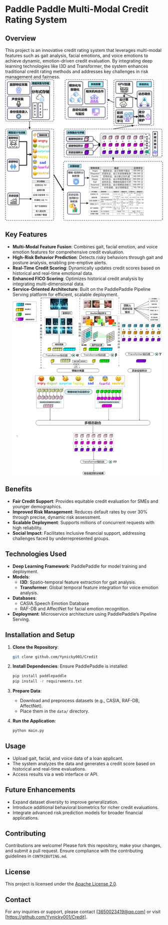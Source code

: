 # Paddle Paddle Multi-Modal Credit Rating System

## Overview
This project is an innovative credit rating system that leverages multi-modal features such as gait analysis, facial emotions, and voice emotions to achieve dynamic, emotion-driven credit evaluation. By integrating deep learning technologies like I3D and Transformer, the system enhances traditional credit rating methods and addresses key challenges in risk management and fairness.
![Image text](./image/基于Transformer的多模态融合信贷评级系统-%20Credit产品模块设计图.jpg)

## Key Features
- **Multi-Modal Feature Fusion**: Combines gait, facial emotion, and voice emotion features for comprehensive credit evaluation.
- **High-Risk Behavior Prediction**: Detects risky behaviors through gait and posture analysis, enabling pre-emptive alerts.
- **Real-Time Credit Scoring**: Dynamically updates credit scores based on historical and real-time emotional data.
- **Enhanced FICO Scoring**: Optimizes historical credit analysis by integrating multi-dimensional data.
- **Service-Oriented Architecture**: Built on the PaddlePaddle Pipeline Serving platform for efficient, scalable deployment.
![Image text](./image/舟沐繁星-基于飞桨的多模态融合信贷评级系统产品模块设计图多模态信贷评级系统模型整体设计架构.jpg)
## Benefits
- **Fair Credit Support**: Provides equitable credit evaluation for SMEs and younger demographics.
- **Improved Risk Management**: Reduces default rates by over 30% through precise, dynamic risk assessment.
- **Scalable Deployment**: Supports millions of concurrent requests with high reliability.
- **Social Impact**: Facilitates inclusive financial support, addressing challenges faced by underrepresented groups.

## Technologies Used
- **Deep Learning Framework**: PaddlePaddle for model training and deployment.
- **Models**:
  - **I3D**: Spatio-temporal feature extraction for gait analysis.
  - **Transformer**: Global temporal feature integration for voice emotion analysis.
- **Databases**:
  - CASIA Speech Emotion Database
  - RAF-DB and AffectNet for facial emotion recognition.
- **Deployment**: Microservice architecture using PaddlePaddle’s Pipeline Serving.

## Installation and Setup
1. **Clone the Repository**:
   ```bash
   git clone github.com/Yynicky001/Credit
   ```

2. **Install Dependencies**:
   Ensure PaddlePaddle is installed:
   ```bash
   pip install paddlepaddle
   pip install -r requirements.txt
   ```

3. **Prepare Data**:
   - Download and preprocess datasets (e.g., CASIA, RAF-DB, AffectNet).
   - Place them in the `data/` directory.

4. **Run the Application**:
   ```bash
   python main.py
   ```

## Usage
- Upload gait, facial, and voice data of a loan applicant.
- The system analyzes the data and generates a credit score based on historical and real-time evaluations.
- Access results via a web interface or API.

## Future Enhancements
- Expand dataset diversity to improve generalization.
- Introduce additional behavioral biometrics for richer credit evaluations.
- Integrate advanced risk prediction models for broader financial applications.

## Contributing
Contributions are welcome! Please fork this repository, make your changes, and submit a pull request. Ensure compliance with the contributing guidelines in `CONTRIBUTING.md`.

## License
This project is licensed under the [Apache License 2.0](LICENSE).

## Contact
For any inquiries or support, please contact [3650023419@qq.com] or visit [https://github.com/Yynicky001/Credit].
